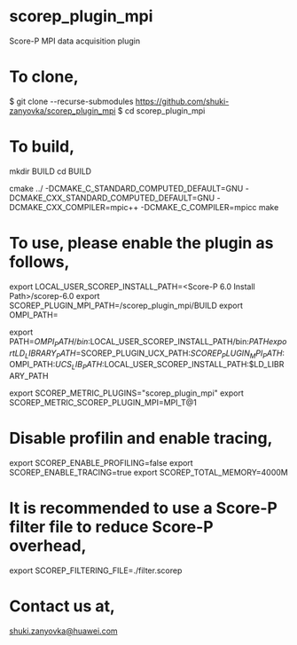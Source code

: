 # scorep_plugin_mpi
Score-P MPI data acquisition plugin

# To clone,
$ git clone --recurse-submodules  https://github.com/shuki-zanyovka/scorep_plugin_mpi
$ cd scorep_plugin_mpi

# To build,
mkdir BUILD
cd BUILD

cmake ../ -DCMAKE_C_STANDARD_COMPUTED_DEFAULT=GNU -DCMAKE_CXX_STANDARD_COMPUTED_DEFAULT=GNU -DCMAKE_CXX_COMPILER=mpic++ -DCMAKE_C_COMPILER=mpicc
make

# To use, please enable the plugin as follows,
export LOCAL_USER_SCOREP_INSTALL_PATH=<Score-P 6.0 Install Path>/scorep-6.0
export SCOREP_PLUGIN_MPI_PATH=<Plugin Path>/scorep_plugin_mpi/BUILD
export OMPI_PATH=<OpenMPI Install Path>

export PATH=$OMPI_PATH/bin:$LOCAL_USER_SCOREP_INSTALL_PATH/bin:$PATH
export LD_LIBRARY_PATH=$SCOREP_PLUGIN_UCX_PATH:$SCOREP_PLUGIN_MPI_PATH:$OMPI_PATH:$UCS_LIB_PATH:$LOCAL_USER_SCOREP_INSTALL_PATH:$LD_LIBRARY_PATH

export SCOREP_METRIC_PLUGINS="scorep_plugin_mpi"
export SCOREP_METRIC_SCOREP_PLUGIN_MPI=MPI_T@1

# Disable profilin and enable tracing,
export SCOREP_ENABLE_PROFILING=false
export SCOREP_ENABLE_TRACING=true
export SCOREP_TOTAL_MEMORY=4000M

# It is recommended to use a Score-P filter file to reduce Score-P overhead,
export SCOREP_FILTERING_FILE=./filter.scorep

# Contact us at,
shuki.zanyovka@huawei.com

